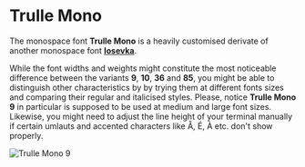 # Trulle Mono

The monospace font **Trulle Mono** is a heavily customised derivate of another monospace font [**Iosevka**](https://github.com/be5invis/Iosevka).

While the font widths and weights might constitute the most noticeable difference between the variants **9**, **10**, **36** and **85**, you might be able to distinguish other characteristics by by trying them at different fonts sizes and comparing their regular and italicised styles. Please, notice **Trulle Mono 9** in particular is supposed to be used at medium and large font sizes. Likewise, you might need to adjust the line height of your terminal manually if certain umlauts and accented characters like Å, É, À etc. don't show properly.

![Trulle Mono 9](/Images/trulle-mono-9.png)
